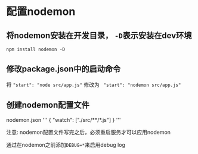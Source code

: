 # 配置nodemon

## 将nodemon安装在开发目录， ` -D `表示安装在dev环境
` npm install nodemon -D `

## 修改package.json中的启动命令
将
` "start": "node src/app.js" `
修改为
` "start": "nodemon src/app.js"`

## 创建nodemon配置文件
nodemon.json
'''
{
    "watch": ["./src/**/*.js"]
}
'''

注意: nodemon配置文件写完之后，必须重启服务才可以应用nodemon

通过在nodemon之前添加` DEBUG=* `来启用debug log